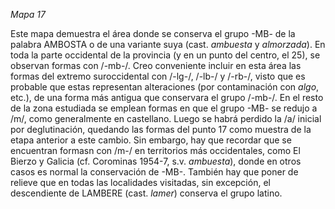 *Mapa 17*

Este mapa demuestra el área donde se conserva el grupo -MB- de la palabra AMBOSTA o de una variante suya (cast. *ambuesta* y *almorzada*). En toda la parte occidental de la provincia (y en un punto del centro, el 25), se observan formas con /-mb-/. Creo conveniente incluir en esta área las formas del extremo suroccidental con /-lg-/, /-lb-/ y /-rb-/, visto que es probable que estas representan alteraciones (por contaminación con *algo*, etc.), de una forma más antigua que conservara el grupo /-mb-/.
En el resto de la zona estudiada se emplean formas en que el grupo -MB- se redujo a /m/, como generalmente en castellano. Luego se habrá perdido la /a/ inicial por deglutinación, quedando las formas del punto 17 como muestra de la etapa anterior a este cambio. 
Sin embargo, hay que recordar que se encuentran formasn con /m-/ en territorios más occidentales, como El Bierzo y Galicia (cf. Corominas 1954-7, s.v. *ambuesta*), donde en otros casos es normal la conservación de -MB-. También hay que poner de relieve que en todas las localidades visitadas, sin excepción, el descendiente de LAMBERE (cast. *lamer*) conserva el grupo latino. 